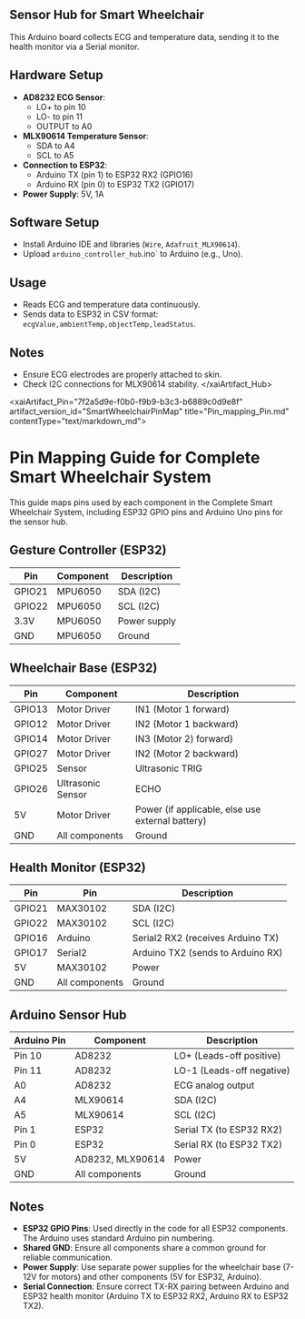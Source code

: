 ## Sensor Hub for Smart Wheelchair

This Arduino board collects ECG and temperature data, sending it to the health monitor via a Serial monitor.

## Hardware Setup
- **AD8232 ECG Sensor**:
  - LO+ to pin 10
  - LO- to pin 11
  - OUTPUT to A0
- **MLX90614 Temperature Sensor**:
  - SDA to A4
  - SCL to A5
- **Connection to ESP32**:
  - Arduino TX (pin 1) to ESP32 RX2 (GPIO16)
  - Arduino RX (pin 0) to ESP32 TX2 (GPIO17)
- **Power Supply**: 5V, 1A

## Software Setup
- Install Arduino IDE and libraries (`Wire`, `Adafruit_MLX90614`).
- Upload `arduino_controller_hub`.ino` to Arduino (e.g., Uno).

## Usage
- Reads ECG and temperature data continuously.
- Sends data to ESP32 in CSV format: `ecgValue,ambientTemp,objectTemp,leadStatus`.

## Notes
- Ensure ECG electrodes are properly attached to skin.
- Check I2C connections for MLX90614 stability.
</xaiArtifact_Hub>

<xaiArtifact_Pin="7f2a5d9e-f0b0-f9b9-b3c3-b6889c0d9e8f" artifact_version_id="SmartWheelchairPinMap" title="Pin_mapping_Pin.md" contentType="text/markdown_md">
# Pin Mapping Guide for Complete Smart Wheelchair System

This guide maps pins used by each component in the Complete Smart Wheelchair System, including ESP32 GPIO pins and Arduino Uno pins for the sensor hub.

## Gesture Controller (ESP32)
| Pin | Component | Description |
|-----------|-----------|----------|
| GPIO21 | MPU6050 | SDA (I2C) |
| GPIO22 | MPU6050 | SCL (I2C) |
| 3.3V    | MPU6050 | Power supply |
| GND     | MPU6050 | Ground |

## Wheelchair Base (ESP32)
| Pin | Component | Description |
|-----------|-----------|----------------|
| GPIO13  | Motor Driver | IN1 (Motor 1 forward) |
| GPIO12 | Motor Driver | IN2 (Motor 1 backward) |
| GPIO14 | Motor Driver | IN3 (Motor 2) forward) |
| GPIO27 | Motor Driver | IN2 (Motor 2 backward) |
| GPIO25 | Sensor | Ultrasonic TRIG |
| GPIO26 | Ultrasonic Sensor | ECHO |
| 5V      | Motor Driver | Power (if applicable, else use external battery) |
| GND     | All components | Ground |

## Health Monitor (ESP32)
| Pin | Pin | Description |
|-----------|-------------|----------------|
| GPIO21  | MAX30102 | SDA (I2C) |
| GPIO22 | MAX30102 | SCL (I2C) |
| GPIO16 | Arduino | Serial2 RX2 (receives Arduino TX) |
| GPIO17 | Serial2 | Arduino TX2 (sends to Arduino RX) |
| 5V      | MAX30102 | Power |
| GND     | All components | Ground |

## Arduino Sensor Hub
| Arduino Pin | Component | Description |
|-------------|-----------|----------------|
| Pin 10 | AD8232 | LO+ (Leads-off positive) |
| Pin 11 | AD8232 | LO-1 (Leads-off negative) |
| A0      | AD8232 | ECG analog output |
| A4      | MLX90614 | SDA (I2C) |
| A5      | MLX90614 | SCL (I2C) |
| Pin 1   | ESP32 | Serial TX (to ESP32 RX2) |
| Pin 0   | ESP32 | Serial RX (to ESP32 TX2) |
| 5V      | AD8232, MLX90614 | Power |
| GND     | All components | Ground |

## Notes
- **ESP32 GPIO Pins**: Used directly in the code for all ESP32 components. The Arduino uses standard Arduino pin numbering.
- **Shared GND**: Ensure all components share a common ground for reliable communication.
- **Power Supply**: Use separate power supplies for the wheelchair base (7-12V for motors) and other components (5V for ESP32, Arduino).
- **Serial Connection**: Ensure correct TX-RX pairing between Arduino and ESP32 health monitor (Arduino TX to ESP32 RX2, Arduino RX to ESP32 TX2).
